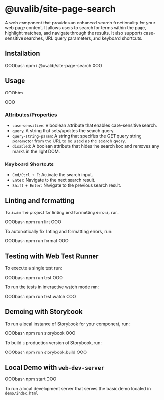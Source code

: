 # @uvalib/site-page-search

A web component that provides an enhanced search functionality for your web page content. It allows users to search for terms within the page, highlight matches, and navigate through the results. It also supports case-sensitive searches, URL query parameters, and keyboard shortcuts.

## Installation

OOObash
npm i @uvalib/site-page-search
OOO

## Usage

OOOhtml
<script type="module">
  import '@uvalib/site-page-search/site-page-search.js';
</script>

<site-page-search></site-page-search>
OOO

### Attributes/Properties

- `case-sensitive`: A boolean attribute that enables case-sensitive search.
- `query`: A string that sets/updates the search query.
- `query-string-param`: A string that specifies the GET query string parameter from the URL to be used as the search query.
- `disabled`: A boolean attribute that hides the search box and removes any marks in the light DOM.

### Keyboard Shortcuts

- `Cmd/Ctrl + F`: Activate the search input.
- `Enter`: Navigate to the next search result.
- `Shift + Enter`: Navigate to the previous search result.

## Linting and formatting

To scan the project for linting and formatting errors, run:

OOObash
npm run lint
OOO

To automatically fix linting and formatting errors, run:

OOObash
npm run format
OOO

## Testing with Web Test Runner

To execute a single test run:

OOObash
npm run test
OOO

To run the tests in interactive watch mode run:

OOObash
npm run test:watch
OOO

## Demoing with Storybook

To run a local instance of Storybook for your component, run:

OOObash
npm run storybook
OOO

To build a production version of Storybook, run:

OOObash
npm run storybook:build
OOO

## Local Demo with `web-dev-server`

OOObash
npm start
OOO

To run a local development server that serves the basic demo located in `demo/index.html`

